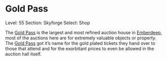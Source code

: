 # Gold Pass

Level: 55
Section: Skyforge
Select: Shop

The [Gold Pass](Gold%20Pass%2020775a22781a80429012e6e54fb6885f.md) is the largest and most refined auction house in [Emberdeep](Emberdeep%20970b2a8371ba4facad9c16f1a552038e.md), most of the auctions here are for extremely valuable objects or property. The [Gold Pass](Gold%20Pass%2020775a22781a80429012e6e54fb6885f.md) got it’s name for the gold plated tickets they hand over to those that attend and for the exorbitant prices to even be allowed in the auction hall itself.